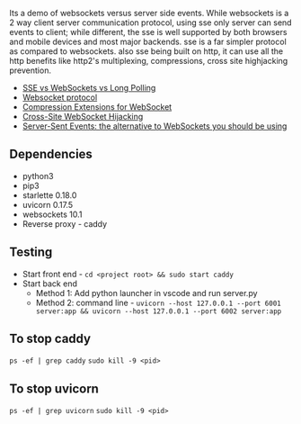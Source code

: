 Its a demo of websockets versus server side events. While websockets is a 2 way client server communication protocol, using sse only server can send events to client; while different, the sse is well supported by both browsers and mobile devices and most major backends. sse is a far simpler protocol as compared to websockets. also sse being built on http, it can use all the http benefits like http2's multiplexing, compressions, cross site highjacking prevention.
- [SSE vs WebSockets vs Long Polling](https://www.youtube.com/watch?v=n9mRjkQg3VE&ab_channel=FestGroup)
- [Websocket protocol](https://datatracker.ietf.org/doc/html/rfc6455)
- [Compression Extensions for WebSocket](https://datatracker.ietf.org/doc/html/rfc7692)
- [Cross-Site WebSocket Hijacking](https://christian-schneider.net/CrossSiteWebSocketHijacking.html#main)
- [Server-Sent Events: the alternative to WebSockets you should be using](https://germano.dev/sse-websockets/)

## Dependencies
- python3 
- pip3
- starlette               0.18.0
- uvicorn                 0.17.5
- websockets              10.1
- Reverse proxy - caddy

## Testing
- Start front end - `cd <project root> && sudo start caddy`
- Start back end
  - Method 1: Add python launcher in vscode and run server.py
  - Method 2: command line - `uvicorn --host 127.0.0.1 --port 6001 server:app && uvicorn --host 127.0.0.1 --port 6002 server:app`

## To stop caddy
`ps -ef | grep caddy`
`sudo kill -9 <pid>`

## To stop uvicorn
`ps -ef | grep uvicorn`
`sudo kill -9 <pid>`
